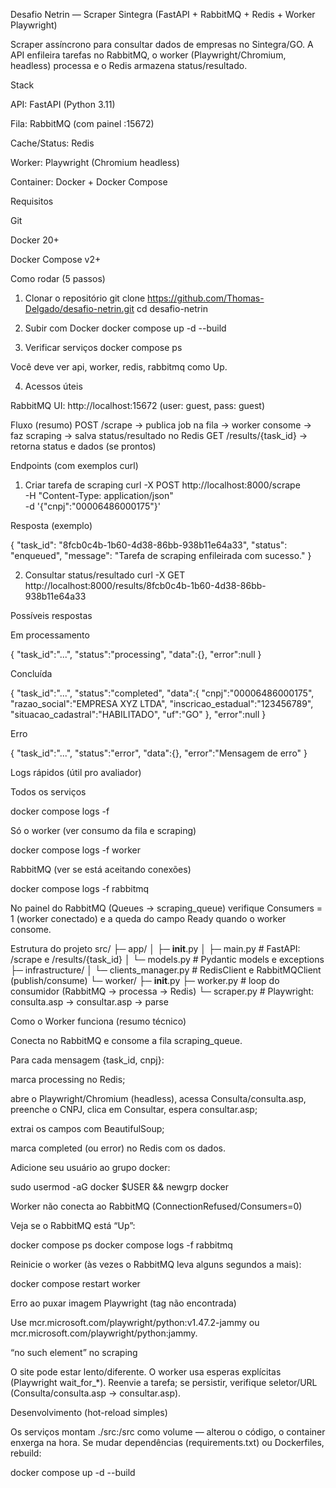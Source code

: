 Desafio Netrin — Scraper Sintegra (FastAPI + RabbitMQ + Redis + Worker Playwright)

Scraper assíncrono para consultar dados de empresas no Sintegra/GO.
A API enfileira tarefas no RabbitMQ, o worker (Playwright/Chromium, headless) processa e o Redis armazena status/resultado.

Stack

API: FastAPI (Python 3.11)

Fila: RabbitMQ (com painel :15672)

Cache/Status: Redis

Worker: Playwright (Chromium headless)

Container: Docker + Docker Compose

Requisitos

Git

Docker 20+

Docker Compose v2+

Como rodar (5 passos)
1) Clonar o repositório
git clone https://github.com/Thomas-Delgado/desafio-netrin.git
cd desafio-netrin

2) Subir com Docker
docker compose up -d --build

3) Verificar serviços
docker compose ps


Você deve ver api, worker, redis, rabbitmq como Up.

4) Acessos úteis

RabbitMQ UI: http://localhost:15672
 (user: guest, pass: guest)

Fluxo (resumo)
POST /scrape  →  publica job na fila  →  worker consome  →  faz scraping  →  salva status/resultado no Redis
GET  /results/{task_id}  →  retorna status e dados (se prontos)

Endpoints (com exemplos curl)
1) Criar tarefa de scraping
curl -X POST http://localhost:8000/scrape \
  -H "Content-Type: application/json" \
  -d '{"cnpj":"00006486000175"}'


Resposta (exemplo)

{
  "task_id": "8fcb0c4b-1b60-4d38-86bb-938b11e64a33",
  "status": "enqueued",
  "message": "Tarefa de scraping enfileirada com sucesso."
}

2) Consultar status/resultado
curl -X GET http://localhost:8000/results/8fcb0c4b-1b60-4d38-86bb-938b11e64a33


Possíveis respostas

Em processamento

{ "task_id":"...", "status":"processing", "data":{}, "error":null }


Concluída

{
  "task_id":"...",
  "status":"completed",
  "data":{
    "cnpj":"00006486000175",
    "razao_social":"EMPRESA XYZ LTDA",
    "inscricao_estadual":"123456789",
    "situacao_cadastral":"HABILITADO",
    "uf":"GO"
  },
  "error":null
}


Erro

{ "task_id":"...", "status":"error", "data":{}, "error":"Mensagem de erro" }

Logs rápidos (útil pro avaliador)

Todos os serviços

docker compose logs -f


Só o worker (ver consumo da fila e scraping)

docker compose logs -f worker


RabbitMQ (ver se está aceitando conexões)

docker compose logs -f rabbitmq


No painel do RabbitMQ (Queues → scraping_queue) verifique Consumers = 1 (worker conectado) e a queda do campo Ready quando o worker consome.

Estrutura do projeto
src/
├─ app/
│  ├─ __init__.py
│  ├─ main.py                # FastAPI: /scrape e /results/{task_id}
│  └─ models.py              # Pydantic models e exceptions
├─ infrastructure/
│  └─ clients_manager.py     # RedisClient e RabbitMQClient (publish/consume)
└─ worker/
   ├─ __init__.py
   ├─ worker.py              # loop do consumidor (RabbitMQ → processa → Redis)
   └─ scraper.py             # Playwright: consulta.asp → consultar.asp → parse

Como o Worker funciona (resumo técnico)

Conecta no RabbitMQ e consome a fila scraping_queue.

Para cada mensagem {task_id, cnpj}:

marca processing no Redis;

abre o Playwright/Chromium (headless), acessa Consulta/consulta.asp, preenche o CNPJ, clica em Consultar, espera consultar.asp;

extrai os campos com BeautifulSoup;

marca completed (ou error) no Redis com os dados.

Adicione seu usuário ao grupo docker:

sudo usermod -aG docker $USER && newgrp docker

Worker não conecta ao RabbitMQ (ConnectionRefused/Consumers=0)

Veja se o RabbitMQ está “Up”:

docker compose ps
docker compose logs -f rabbitmq


Reinicie o worker (às vezes o RabbitMQ leva alguns segundos a mais):

docker compose restart worker

Erro ao puxar imagem Playwright (tag não encontrada)

Use mcr.microsoft.com/playwright/python:v1.47.2-jammy ou mcr.microsoft.com/playwright/python:jammy.

“no such element” no scraping

O site pode estar lento/diferente. O worker usa esperas explícitas (Playwright wait_for_*).
Reenvie a tarefa; se persistir, verifique seletor/URL (Consulta/consulta.asp → consultar.asp).

Desenvolvimento (hot-reload simples)

Os serviços montam ./src:/src como volume — alterou o código, o container enxerga na hora.
Se mudar dependências (requirements.txt) ou Dockerfiles, rebuild:

docker compose up -d --build
